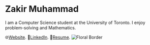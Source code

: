 # Zakir Muhammad
I am a Computer Science student at the University of Toronto.
I enjoy problem-solving and Mathematics.

🌐[Website](https://zakirm.com).
📘[LinkedIn](https://linkedin.com/in/zakir-m).
📜[Resume](https://www.zakirm.com/resume).
![Floral Border](https://github.com/Zakir-Muhammad/Zakir-Muhammad/assets/84191340/1958b4fe-7432-439b-a553-8c132f680e58)

<!--
**Zakir-Muhammad/Zakir-Muhammad** is a ✨ _special_ ✨ repository because its `README.md` (this file) appears on your GitHub profile.

Here are some ideas to get you started:

- 🔭 I’m currently working on ...
- 🌱 I’m currently learning ...
- 👯 I’m looking to collaborate on ...
- 🤔 I’m looking for help with ...
- 💬 Ask me about ...
- 📫 How to reach me: ...
- 😄 Pronouns: ...
- ⚡ Fun fact: ...
-->

